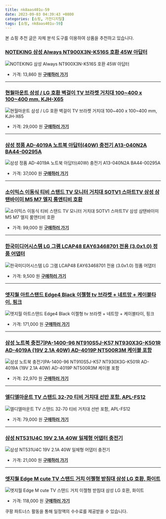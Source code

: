 ```yaml
---
title: nk8aas401u-59
date: 2023-09-03 04:39:43 +0800
categories: [쇼핑, 가전디지털]
tags: [쇼핑, nk8aas401u-59]
---
```

본 쇼핑 추천 글은 자체 분석 도구를 이용하여 상품을 추천하고 있습니다.
### [NOTEKING 삼성 Always NT900X3N-K516S 호환 45W 아답터](https://link.coupang.com/re/AFFSDP?lptag=AF1030537&pageKey=25867838&itemId=100665005&vendorItemId=70979828008&traceid=V0-153-76f9697995addd97&requestid=20230907043943763243893158&token=31850C%7CMIXED)
![NOTEKING 삼성 Always NT900X3N-K516S 호환 45W 아답터](https://ads-partners.coupang.com/image1/AJNRs4Y3BTJvkxo-ADr5xavdCN50ercnywzJFQObKIwJtvfgM2nuIL2olk-7NUbl2rjlkOsl3SCJLl1dhyUE_WsjmbERc9agNlccBrr3zcY6KbDHAr4HVosDGTNuKiIp7qHLyaFDKOPrfArWiwJdiS4aS0qo9Ne-QuJmYKbR7vexYarGkDe_gKwkFjIOkNge7W-Wu1jLdbMRIEoIjnOM6LsY2lnOf825YRNnu1y6DbQOpYp5DIM7isT9lxtfs0xUFqJ_smG2QJnfgJF44NZwzhM=)
- 가격: 13,860 원
[**구매하러 가기**](https://link.coupang.com/re/AFFSDP?lptag=AF1030537&pageKey=25867838&itemId=100665005&vendorItemId=70979828008&traceid=V0-153-76f9697995addd97&requestid=20230907043943763243893158&token=31850C%7CMIXED)
---
### [현월마운트 삼성 / LG 호환 벽걸이 TV 브라켓 거치대 100~400 x 100~400 mm, KJH-X65](https://link.coupang.com/re/AFFSDP?lptag=AF1030537&pageKey=5657860581&itemId=9278074810&vendorItemId=76563599277&traceid=V0-153-67f033b66c6a182f&clickBeacon=a%2FSbaKHVmlm0G3436wKomNn7T6R4ZIxp6oaOb6h2gY%2FSlRlftBiaBD9DjLkKsqSgMWMMCswNKNoAyTRrKc%2FRDg4%2BTXp2aBskq8DU%2FTtDLCeauyQVgAHPw0eoC7JSMgysMKtwnnvNMrocmd%2B5lvJfC6Rv5zCQNvN20xtKu%2B4uOI7dpcxCAsMcJMWTYcLeAp7X9jsFTKVscYFyNJu5yyHsApGWx4cEz9H5JJl%2BWCIaigx6aJ8iuRjlG1cR5WUQOpLS8av2YoIIocOkOtHlRVVXRYx7RfNLCu908kFGviXo%2FaUUjmh0StTLY%2FJj0wMe%2B3UemZr7N0%2Fa7zQcaCZ3h3vmHE%2Fr9FG1dY8fheE8vUCfX3gkOrkfz%2BpxrWuennnWNni%2Fxw7E682vb%2BAenITZvJxzUT%2FpiY8Lm8Rb36Roz%2FTkORLVIaxzylZEBXmfPUGFFK2Wyr56nw5K2mtGoLDIN5PrwLLjd9h3n40%2F24VJQhLEHpTmx8CY9TXB8EAtusCFARsJm1pQcr3uIbTRIArC9g05T887ekDdhWQp%2F2Zg243yDyor3ntoF67cp%2FP72twhpflwI3RkcZdffJOenSWckGAIUVG2uVVqs82GAjwhF4OgOCYKL%2BktvDe%2B8%2BulX8np%2FHyo%2FRjzPoTZDA3dHNSdpt819lI1DRGHJrR%2BjGTEdO6aozpq%2BrGKWqaNN20KlucKwR1skXNbj77c%2F%2BCqcOlO%2Bgvdez3RRKyDvuwXzWFxs67AEjN5LkPjXe9JDTyX7Y7Pe3wo3RAJR68klMkvsoEzI0yfDtjWpx%2FNhf%2FIE%2BvL%2FtSc4GYklfg8CKYZ%2Bsr065pe7fIy95rXuiJ8GMPqA58grsPC4GybkSew2orPK4ESMblGADsN9VYv8cwKYQuXvI%2FOhqb9&requestid=20230907043943763243893158&token=31850C%7CMIXED)
![현월마운트 삼성 / LG 호환 벽걸이 TV 브라켓 거치대 100~400 x 100~400 mm, KJH-X65](https://ads-partners.coupang.com/image1/vMCi5dOZ2tcBXFtnvGGHUcdWUqxM88SC4iG8mNuHXBkU4r6OosYiY_r2xBUyHJciMlJBcl1-K4egDU8yq3dyqRPGKPuCr8no50UQAuRdwRp-7bjTrnZbXj8toKZnRrT_xl0P8I2uUt8TVGubnQpqIdq2SOLkpcXygO3U9Z9WEPLF3Sdko1deUUo9gCIWiyWZaBs3OtNGevhRpZxOwGTuPqdGvYAf6JbRZErDCRtFwyt_csALbS02RWu5OndaEVewJTpB3pRRSFXnYoL45X7rPNM2qBUIWQ==)
- 가격: 29,000 원
[**구매하러 가기**](https://link.coupang.com/re/AFFSDP?lptag=AF1030537&pageKey=5657860581&itemId=9278074810&vendorItemId=76563599277&traceid=V0-153-67f033b66c6a182f&clickBeacon=a%2FSbaKHVmlm0G3436wKomNn7T6R4ZIxp6oaOb6h2gY%2FSlRlftBiaBD9DjLkKsqSgMWMMCswNKNoAyTRrKc%2FRDg4%2BTXp2aBskq8DU%2FTtDLCeauyQVgAHPw0eoC7JSMgysMKtwnnvNMrocmd%2B5lvJfC6Rv5zCQNvN20xtKu%2B4uOI7dpcxCAsMcJMWTYcLeAp7X9jsFTKVscYFyNJu5yyHsApGWx4cEz9H5JJl%2BWCIaigx6aJ8iuRjlG1cR5WUQOpLS8av2YoIIocOkOtHlRVVXRYx7RfNLCu908kFGviXo%2FaUUjmh0StTLY%2FJj0wMe%2B3UemZr7N0%2Fa7zQcaCZ3h3vmHE%2Fr9FG1dY8fheE8vUCfX3gkOrkfz%2BpxrWuennnWNni%2Fxw7E682vb%2BAenITZvJxzUT%2FpiY8Lm8Rb36Roz%2FTkORLVIaxzylZEBXmfPUGFFK2Wyr56nw5K2mtGoLDIN5PrwLLjd9h3n40%2F24VJQhLEHpTmx8CY9TXB8EAtusCFARsJm1pQcr3uIbTRIArC9g05T887ekDdhWQp%2F2Zg243yDyor3ntoF67cp%2FP72twhpflwI3RkcZdffJOenSWckGAIUVG2uVVqs82GAjwhF4OgOCYKL%2BktvDe%2B8%2BulX8np%2FHyo%2FRjzPoTZDA3dHNSdpt819lI1DRGHJrR%2BjGTEdO6aozpq%2BrGKWqaNN20KlucKwR1skXNbj77c%2F%2BCqcOlO%2Bgvdez3RRKyDvuwXzWFxs67AEjN5LkPjXe9JDTyX7Y7Pe3wo3RAJR68klMkvsoEzI0yfDtjWpx%2FNhf%2FIE%2BvL%2FtSc4GYklfg8CKYZ%2Bsr065pe7fIy95rXuiJ8GMPqA58grsPC4GybkSew2orPK4ESMblGADsN9VYv8cwKYQuXvI%2FOhqb9&requestid=20230907043943763243893158&token=31850C%7CMIXED)
---
### [삼성 정품 AD-4019A  노트북 아답터(40W)  충전기 A13-040N2A  BA44-00295A](https://link.coupang.com/re/AFFSDP?lptag=AF1030537&pageKey=6806691477&itemId=16090037425&vendorItemId=83287774033&traceid=V0-153-a5bc912b32c722bb&requestid=20230907043943763243893158&token=31850C%7CMIXED)
![삼성 정품 AD-4019A  노트북 아답터(40W)  충전기 A13-040N2A  BA44-00295A](https://ads-partners.coupang.com/image1/13fXXst4hvKWD4i81_H3TJpGJezClG1wYolVkHAy2ztcdnu_phOyNAXj0-56LL1X_jecA74C0rOsKHcPwQcfolRdqm8ylTs9FrYvZmO1paABHvIecGVTQkSNuu7nocdhSz29Wagn4F1dKhDHLDnjs-ShBBemgjcVqHnMrWDrKJ6l27A_AcXRR4OrbeoDgVopNNCZLHXZpUf6L5fxllVo99apYNPAjqrvAz37ymyvyFNCZ2yGhaSNDk36tA8Xo6HA7qlqMiuoz0BAfIen6YXjCBPUtknH_IruAP5QChy2zKo=)
- 가격: 37,000 원
[**구매하러 가기**](https://link.coupang.com/re/AFFSDP?lptag=AF1030537&pageKey=6806691477&itemId=16090037425&vendorItemId=83287774033&traceid=V0-153-a5bc912b32c722bb&requestid=20230907043943763243893158&token=31850C%7CMIXED)
---
### [소이믹스 이동식 티비 스탠드 TV 모니터 거치대 SOTV1 스마트TV 삼성 삼탠바이미 M5 M7 엘지 룸앤티비 호환](https://link.coupang.com/re/AFFSDP?lptag=AF1030537&pageKey=7427739918&itemId=19284264468&vendorItemId=86078048062&traceid=V0-153-2922c03b3a8ee43c&clickBeacon=a%2FSbaKHVmlm0G3436wKomNn7T6R4ZIxp6oaOb6h2gY%2FSlRlftBiaBD9DjLkKsqSgMWMMCswNKNoAyTRrKc%2FRDqn92jdaZoh6yAl89GbTyM%2BauyQVgAHPw0eoC7JSMgys2mFIJw6M1ej6u%2BEyenW%2F2FEiJtGPiMmEviKHMa1zTZXdpcxCAsMcJMWTYcLeAp7X9jsFTKVscYFyNJu5yyHsApGWx4cEz9H5JJl%2BWCIaigx6aJ8iuRjlG1cR5WUQOpLSJmm6%2FTWtaGupi0ZUKu%2Fjd9OiqBR%2BSstA16nNwcoIQtuIqV7eoHGDa07vhJlCJYnjfAyUyctvRdg6fQ2%2FZo61ole8l1T8hU42bQJEwdQf%2B37p7a4D9GtZmiH6%2BiRDDIy6ffCPczszygLCpO1NMsaGehrcrG1nHv5kCzSfxfkjEjXvESVq3AONWIKYageflNGDUAg%2FQP%2B%2Br2Mw0%2Ft63%2BhQ%2FHKRmEzvK3cPyzrzs4KS%2FnTHbUU0a6JEexYMiy%2FLbQ7%2BLBWcrZ3ILD2SM8Hnn7Nv7CywV4wboS3XDCVj3jXBVfI4mIn%2FZpKn0HO5IpxkQPI26chzcAVv0HAGbcZmXcRq73wnCkeEfF0zAxQlmXIgzAqf92SiRGa6NgoMnHFOhblLBVXcf657hl1e6wt13fxvc5Sq%2Fel5hvcBDXEpnAUptfr9eO%2B7L7ugbfxwCciJ3Qk38i7DkoNJEZRtBoq9zD55ST6ubL2uOfmtE6V23nKB7KnxRsu773ifWuVuH%2Be9Mha2ED7FmMk0PNc36YxaRcZQaWTM15xtrlCMqI45gBsJlwtmIrwlDIH2Ofz0cCpRDlEgiEO7DV4JQ6Ayf6dIlUVuTuN9hygymczqimK36bkQ0fo%3D&requestid=20230907043943763243893158&token=31850C%7CMIXED)
![소이믹스 이동식 티비 스탠드 TV 모니터 거치대 SOTV1 스마트TV 삼성 삼탠바이미 M5 M7 엘지 룸앤티비 호환](https://ads-partners.coupang.com/image1/Z_JliVwatZSlLMROZ2Itbguw3sO7XdoJ-pjXzKjV5TNUgSUnpYzd5jKhHosmLpIQbTsKdkCsLrFB55-5lh6VE1xQxsCnQfZvmCv6tvpWO3Mev0j5cBnCDI_MtdDsR_SpJ5QV0vsZhrtOub-hTPm7WPWaJaLCEWxmqTGEVfViOHHiSQdvCZbbdqwPcMWavvZr_zsWPXE-csD7Tv62farGRhwWWDzK6x-s9AJIwq6fXc-tUV6dcNYcWUh_P_it6csIbXqY0L2mFZfxe6QE_sXOR0wLSy7OItD48FlN9W9YAIcXvk4PdA==)
- 가격: 99,000 원
[**구매하러 가기**](https://link.coupang.com/re/AFFSDP?lptag=AF1030537&pageKey=7427739918&itemId=19284264468&vendorItemId=86078048062&traceid=V0-153-2922c03b3a8ee43c&clickBeacon=a%2FSbaKHVmlm0G3436wKomNn7T6R4ZIxp6oaOb6h2gY%2FSlRlftBiaBD9DjLkKsqSgMWMMCswNKNoAyTRrKc%2FRDqn92jdaZoh6yAl89GbTyM%2BauyQVgAHPw0eoC7JSMgys2mFIJw6M1ej6u%2BEyenW%2F2FEiJtGPiMmEviKHMa1zTZXdpcxCAsMcJMWTYcLeAp7X9jsFTKVscYFyNJu5yyHsApGWx4cEz9H5JJl%2BWCIaigx6aJ8iuRjlG1cR5WUQOpLSJmm6%2FTWtaGupi0ZUKu%2Fjd9OiqBR%2BSstA16nNwcoIQtuIqV7eoHGDa07vhJlCJYnjfAyUyctvRdg6fQ2%2FZo61ole8l1T8hU42bQJEwdQf%2B37p7a4D9GtZmiH6%2BiRDDIy6ffCPczszygLCpO1NMsaGehrcrG1nHv5kCzSfxfkjEjXvESVq3AONWIKYageflNGDUAg%2FQP%2B%2Br2Mw0%2Ft63%2BhQ%2FHKRmEzvK3cPyzrzs4KS%2FnTHbUU0a6JEexYMiy%2FLbQ7%2BLBWcrZ3ILD2SM8Hnn7Nv7CywV4wboS3XDCVj3jXBVfI4mIn%2FZpKn0HO5IpxkQPI26chzcAVv0HAGbcZmXcRq73wnCkeEfF0zAxQlmXIgzAqf92SiRGa6NgoMnHFOhblLBVXcf657hl1e6wt13fxvc5Sq%2Fel5hvcBDXEpnAUptfr9eO%2B7L7ugbfxwCciJ3Qk38i7DkoNJEZRtBoq9zD55ST6ubL2uOfmtE6V23nKB7KnxRsu773ifWuVuH%2Be9Mha2ED7FmMk0PNc36YxaRcZQaWTM15xtrlCMqI45gBsJlwtmIrwlDIH2Ofz0cCpRDlEgiEO7DV4JQ6Ayf6dIlUVuTuN9hygymczqimK36bkQ0fo%3D&requestid=20230907043943763243893158&token=31850C%7CMIXED)
---
### [한국미디어시스템 LG 그램 LCAP48 EAY63468701 전용 (3.0x1.0) 정품 어댑터](https://link.coupang.com/re/AFFSDP?lptag=AF1030537&pageKey=4773814713&itemId=6097043228&vendorItemId=3238375715&traceid=V0-153-cd49f2893bb355de&requestid=20230907043943763243893158&token=31850C%7CMIXED)
![한국미디어시스템 LG 그램 LCAP48 EAY63468701 전용 (3.0x1.0) 정품 어댑터](https://ads-partners.coupang.com/image1/Gb-cM9Fkcrd5auJ6GZhAsOTQeqfmGxUPWhTHgRihYfPE4tye_Wr8gUNjerI8E-T0Uu0AJWz8tNNCdDP_NGiGQ6L6H0hA31cPtx2mMAD42ykkKQAovva37hwidqV3RJ_fh5RmBBHmrqV3g94IUKEEs1DM6gcuL-0J75lroIxQ0HjyvO78yXQNDheuA0TjTvAHMm1sdXcUqWButFB5lzUAuSP1sHD2ZFyCOoaPoUkmBIOEKsojqVNKg90trlxurv-8kcHb88__-tp0-6-uUIQTDjs4tLpyML3hHn20EviP4tc=)
- 가격: 9,500 원
[**구매하러 가기**](https://link.coupang.com/re/AFFSDP?lptag=AF1030537&pageKey=4773814713&itemId=6097043228&vendorItemId=3238375715&traceid=V0-153-cd49f2893bb355de&requestid=20230907043943763243893158&token=31850C%7CMIXED)
---
### [엣지월 아트스탠드 Edge4 Black 이젤형 tv 브라켓 + 네트망 + 케이블타이, 핑크](https://link.coupang.com/re/AFFSDP?lptag=AF1030537&pageKey=2039010373&itemId=17943791084&vendorItemId=85101646315&traceid=V0-153-d3101fa57034543c&clickBeacon=a%2FSbaKHVmlm0G3436wKomNn7T6R4ZIxp6oaOb6h2gY%2FSlRlftBiaBD9DjLkKsqSgMWMMCswNKNoAyTRrKc%2FRDuxdd22Uvh%2FqkFgT9H%2FxyPeauyQVgAHPw0eoC7JSMgysS%2FIE9xUn8mVpcsuC8tOxuGdtwH8VtLxQEsfAGiiEKMDdpcxCAsMcJMWTYcLeAp7X9jsFTKVscYFyNJu5yyHsApGWx4cEz9H5JJl%2BWCIaigx6aJ8iuRjlG1cR5WUQOpLSHlzrrTulSv8kskLVuKxq%2BgLxfa9EMsGO1o5IfEsmU7o%2FJgAdjEF%2F5h6%2BFK50JBdGmZr7N0%2Fa7zQcaCZ3h3vmHAhjnOqkBq%2BNACK4NA0EKrTvIFl2hzS%2FSFnP46kwY%2Fd7UmoZU755c2anTXpivcw0XCPPxI6PolqBjzbHLJuBHqA%2FsZenXXlxDpOCLcvxJznXp0hV%2Byhf3zsVGaKj8TQbi3l8dV3%2BA6WCyyVLAPu7pfcmiiln1%2B4nRCbKUQP4mxTb6p3cSyY2ePQ5Xvtz8%2FE1R5I7cLJftqTeBZIB3b3Ybf5zLh4UVJT6%2F%2B90EScDI0eD7o9%2F2%2FKnfuQv07fcQaas%2BjhWPM5AciyfUpfyLWVqO0r2r8C3ds1BWSzhm4y5uMwEvYa6ygj0Scy1iZyhUHNKhV8kWMLJPWxXFsl%2FI%2FLZTqyFHc8tY%2FSO4pwbe3l700iNhG6u17oedpc5zMuV%2B9eibA3y9i8HHMWJVs%2FUanv1XLMt8dvkblbLsFGu3MFo3gAga7%2FVoeac9Juu4hvd6IzaQEuYQnjQv90dUpSb4KsdtUVC1OxuRlJmzr%2BL4%2FQATeNj%2BdtEDT7bbcMo8eltMzBpeXT6T%2F2P1kWolmMwzFX3MgeBzq4Cwcc6kXX%2FqQVtpoWP&requestid=20230907043943763243893158&token=31850C%7CMIXED)
![엣지월 아트스탠드 Edge4 Black 이젤형 tv 브라켓 + 네트망 + 케이블타이, 핑크](https://ads-partners.coupang.com/image1/AXhOTKPVXV6BPosgAXq-fwqVT3t2lFUG_rnAO7fGd4o0Fnroi2u_-KPvJCEOCLDjjD6FE3a91tYrk4HF3311f28OPvZpjrnX2cKPTNCZQiHlb188peO_4qtsZe9SlmegHCfWLoUlyupRSat8T-UeJvEY6fspvdhKKHN1bjaQGiU-fQVcPAE-7t438ajWD9ODIaNQWt2nsdlrfyRCGIilqR4OaNIzQNX2JUHAG7dTjVJ3skcLgaw8lYe5zDg8K53bIOpvo5xFNDI0ADut3atnFM1_-q6qXZvKq8W_s9pTfmAKCT0z0Q==)
- 가격: 171,000 원
[**구매하러 가기**](https://link.coupang.com/re/AFFSDP?lptag=AF1030537&pageKey=2039010373&itemId=17943791084&vendorItemId=85101646315&traceid=V0-153-d3101fa57034543c&clickBeacon=a%2FSbaKHVmlm0G3436wKomNn7T6R4ZIxp6oaOb6h2gY%2FSlRlftBiaBD9DjLkKsqSgMWMMCswNKNoAyTRrKc%2FRDuxdd22Uvh%2FqkFgT9H%2FxyPeauyQVgAHPw0eoC7JSMgysS%2FIE9xUn8mVpcsuC8tOxuGdtwH8VtLxQEsfAGiiEKMDdpcxCAsMcJMWTYcLeAp7X9jsFTKVscYFyNJu5yyHsApGWx4cEz9H5JJl%2BWCIaigx6aJ8iuRjlG1cR5WUQOpLSHlzrrTulSv8kskLVuKxq%2BgLxfa9EMsGO1o5IfEsmU7o%2FJgAdjEF%2F5h6%2BFK50JBdGmZr7N0%2Fa7zQcaCZ3h3vmHAhjnOqkBq%2BNACK4NA0EKrTvIFl2hzS%2FSFnP46kwY%2Fd7UmoZU755c2anTXpivcw0XCPPxI6PolqBjzbHLJuBHqA%2FsZenXXlxDpOCLcvxJznXp0hV%2Byhf3zsVGaKj8TQbi3l8dV3%2BA6WCyyVLAPu7pfcmiiln1%2B4nRCbKUQP4mxTb6p3cSyY2ePQ5Xvtz8%2FE1R5I7cLJftqTeBZIB3b3Ybf5zLh4UVJT6%2F%2B90EScDI0eD7o9%2F2%2FKnfuQv07fcQaas%2BjhWPM5AciyfUpfyLWVqO0r2r8C3ds1BWSzhm4y5uMwEvYa6ygj0Scy1iZyhUHNKhV8kWMLJPWxXFsl%2FI%2FLZTqyFHc8tY%2FSO4pwbe3l700iNhG6u17oedpc5zMuV%2B9eibA3y9i8HHMWJVs%2FUanv1XLMt8dvkblbLsFGu3MFo3gAga7%2FVoeac9Juu4hvd6IzaQEuYQnjQv90dUpSb4KsdtUVC1OxuRlJmzr%2BL4%2FQATeNj%2BdtEDT7bbcMo8eltMzBpeXT6T%2F2P1kWolmMwzFX3MgeBzq4Cwcc6kXX%2FqQVtpoWP&requestid=20230907043943763243893158&token=31850C%7CMIXED)
---
### [삼성 노트북 충전기PA-1400-96 NT910S5J-K57 NT930X3G-K501R AD-4019A (19V 2.1A 40W) AD-4019P   NT500R3M 케이블 포함](https://link.coupang.com/re/AFFSDP?lptag=AF1030537&pageKey=1360213785&itemId=2391445255&vendorItemId=74134955452&traceid=V0-153-1bd7aa20407e498f&requestid=20230907043943763243893158&token=31850C%7CMIXED)
![삼성 노트북 충전기PA-1400-96 NT910S5J-K57 NT930X3G-K501R AD-4019A (19V 2.1A 40W) AD-4019P   NT500R3M 케이블 포함](https://ads-partners.coupang.com/image1/VEa7gbC5mn0s0ZgMVMBEgf_Kdv65Hzu8kDz3V7C2hePYT6vBI7U7yfLSyKzOXPCqJbNHSgnTwwZDe8CaakfdL7Ak0Pm588Oa_u0syjYzz0s3QUC63laWOdDHCexi4z-dhEzXV7pS4aiZ6dniCi425teucWu4aLSae8NppnFscTJ3apcUWe9VTokC0FblrTZPTFRljy1Hi394LXvxt30T_YoiCkLbL0bEjYhvkRBmvTj5NUcY-JYoS-dhx2rIlF5VHNwDKLDhzGl7B6kVlr8-DHmklODMwICFOpZd6dkNzw==)
- 가격: 22,970 원
[**구매하러 가기**](https://link.coupang.com/re/AFFSDP?lptag=AF1030537&pageKey=1360213785&itemId=2391445255&vendorItemId=74134955452&traceid=V0-153-1bd7aa20407e498f&requestid=20230907043943763243893158&token=31850C%7CMIXED)
---
### [엘디엘마운트 TV 스탠드 32-70 티비 거치대 선반 포함, APL-FS12](https://link.coupang.com/re/AFFSDP?lptag=AF1030537&pageKey=6304097396&itemId=13051496374&vendorItemId=80314279273&traceid=V0-153-8f55ad304a05a538&clickBeacon=a%2FSbaKHVmlm0G3436wKomNn7T6R4ZIxp6oaOb6h2gY%2FSlRlftBiaBD9DjLkKsqSgMWMMCswNKNoAyTRrKc%2FRDoDggkMZMNdH4x7xkXLCxCeauyQVgAHPw0eoC7JSMgys6OWzc7vdOCM7Kt%2FdmH19KbSiTKWo7bjJG2JgiaF2UJXdpcxCAsMcJMWTYcLeAp7X9jsFTKVscYFyNJu5yyHsApGWx4cEz9H5JJl%2BWCIaigx6aJ8iuRjlG1cR5WUQOpLSzpui%2F9LgkfYKuW4M1EnsmjnpeLZHSz6zjSRJwdOl99PDy5QRqF3IqNobVnZThOfn3n4%2FXki45iZvqhRn%2F%2BBJv%2FKLx3cYXwBztsrIupRo8pB5yoLBW7AE3SAjPK3gTZwGbz5mdCPLMs6h5NusNUB2mgllTqWcLBr9BxopiEMAkBL6bFITbevq1CUWrBSWUEOxZR05n8RIBcbuuNzChc4SPyxQxnIMUqroE7PfASfIDd0zl7Y2ZAkjeHqBwW7%2B9F1yJwPZHmEK5I5%2BuIH67zXCfKk9DObm7SJZgHOpLCTMkhXjgxJLzCTHfaNGBrwSHViLTK%2FflTK1GxG9Mhesdk8DzZJCDZ9mlqLDIA66Id%2BCbvDD2n%2Fnts34liPyi3oys1YMi1Djep7yGZjtFLtMW3AlxAqONGVoNg4Nn4VZhF0J5UCRCE9b4IbYYQ8DIC2u1hwXDy2Gr6sxGx2tW2BAJQmPVb6gdXnYOe083oI2QGq4F2iu6nYVCpQ6YwHKMV8FFTwWARESZhN%2BxfCMsA1C2MsmV%2FT6skzMJwo7pBGJzKGLgm4NSfWFaD8rfv%2BNbZsQaZstIgbugQkgrCBZFkInXFHLiaHUodRQKSfApsy1nfTpi%2Fk%3D&requestid=20230907043943763243893158&token=31850C%7CMIXED)
![엘디엘마운트 TV 스탠드 32-70 티비 거치대 선반 포함, APL-FS12](https://ads-partners.coupang.com/image1/NV1qI51qRRAiSgXnNTkK27jjMylKpLjUQQ3gyPWMmeSvLtsHtZNfwRQbuoElR9ZJFqeX5Es3OG0ooHDbrEIYNUdKmtPffMD4dHB5HKx4Q-IhPC5dDZfx2RYJjfo5JfEztTFpehJrmxoYRqGMl-DWZcR3mwKEaQuJNqDdqdOZhP9diYOlZw9KT4aBb5oIEjldrQ6gIZWTRMpYQSn0vpr1bcpZQ8i78kLR5Fmrq_hg0f1ML2b_BkZFC4xZGvUc6bEpKxNABFCeXLwlw_8D)
- 가격: 79,000 원
[**구매하러 가기**](https://link.coupang.com/re/AFFSDP?lptag=AF1030537&pageKey=6304097396&itemId=13051496374&vendorItemId=80314279273&traceid=V0-153-8f55ad304a05a538&clickBeacon=a%2FSbaKHVmlm0G3436wKomNn7T6R4ZIxp6oaOb6h2gY%2FSlRlftBiaBD9DjLkKsqSgMWMMCswNKNoAyTRrKc%2FRDoDggkMZMNdH4x7xkXLCxCeauyQVgAHPw0eoC7JSMgys6OWzc7vdOCM7Kt%2FdmH19KbSiTKWo7bjJG2JgiaF2UJXdpcxCAsMcJMWTYcLeAp7X9jsFTKVscYFyNJu5yyHsApGWx4cEz9H5JJl%2BWCIaigx6aJ8iuRjlG1cR5WUQOpLSzpui%2F9LgkfYKuW4M1EnsmjnpeLZHSz6zjSRJwdOl99PDy5QRqF3IqNobVnZThOfn3n4%2FXki45iZvqhRn%2F%2BBJv%2FKLx3cYXwBztsrIupRo8pB5yoLBW7AE3SAjPK3gTZwGbz5mdCPLMs6h5NusNUB2mgllTqWcLBr9BxopiEMAkBL6bFITbevq1CUWrBSWUEOxZR05n8RIBcbuuNzChc4SPyxQxnIMUqroE7PfASfIDd0zl7Y2ZAkjeHqBwW7%2B9F1yJwPZHmEK5I5%2BuIH67zXCfKk9DObm7SJZgHOpLCTMkhXjgxJLzCTHfaNGBrwSHViLTK%2FflTK1GxG9Mhesdk8DzZJCDZ9mlqLDIA66Id%2BCbvDD2n%2Fnts34liPyi3oys1YMi1Djep7yGZjtFLtMW3AlxAqONGVoNg4Nn4VZhF0J5UCRCE9b4IbYYQ8DIC2u1hwXDy2Gr6sxGx2tW2BAJQmPVb6gdXnYOe083oI2QGq4F2iu6nYVCpQ6YwHKMV8FFTwWARESZhN%2BxfCMsA1C2MsmV%2FT6skzMJwo7pBGJzKGLgm4NSfWFaD8rfv%2BNbZsQaZstIgbugQkgrCBZFkInXFHLiaHUodRQKSfApsy1nfTpi%2Fk%3D&requestid=20230907043943763243893158&token=31850C%7CMIXED)
---
### [삼성 NT531U4C 19V 2.1A 40W 일체형 어댑터 충전기](https://link.coupang.com/re/AFFSDP?lptag=AF1030537&pageKey=7276745701&itemId=18570049551&vendorItemId=86690012107&traceid=V0-153-c334aeed6ee73a55&requestid=20230907043943763243893158&token=31850C%7CMIXED)
![삼성 NT531U4C 19V 2.1A 40W 일체형 어댑터 충전기](https://ads-partners.coupang.com/image1/h3jDuDXvS1_QGrwZh2jcTTHs2Vb962RRYyd7pIrNK9lSXmN5AZH5s4vN-n__N7oWyShq6EBxM_AbRW9KVjYBKH624u4Gjb80FT3g_tBCl6Mn6cdPUieUPZaEKwEt7d2whSvYTDQVKQt9iY5TuKuAdKZyDEPeqIT0BMs6VobxoNtbl1BAVUiok8Zp8xfgiWfqClJGKopB9xNB_lis0WOSO70kOZvisXkvW7mBkewMdWEKX4J-ys-AM0bOfdctN0BMuCk33KJkpkFrLAXi_6qW-Zr-8KFKqdwAyQ5W6YIPUg==)
- 가격: 21,000 원
[**구매하러 가기**](https://link.coupang.com/re/AFFSDP?lptag=AF1030537&pageKey=7276745701&itemId=18570049551&vendorItemId=86690012107&traceid=V0-153-c334aeed6ee73a55&requestid=20230907043943763243893158&token=31850C%7CMIXED)
---
### [엣지월 Edge M cute TV 스탠드 거치 이젤형 받침대 삼성 LG 호환, 화이트](https://link.coupang.com/re/AFFSDP?lptag=AF1030537&pageKey=5497979795&itemId=17944066189&vendorItemId=85101918744&traceid=V0-153-ee60451a0eb0ee5b&clickBeacon=a%2FSbaKHVmlm0G3436wKomNn7T6R4ZIxp6oaOb6h2gY%2FSlRlftBiaBD9DjLkKsqSgMWMMCswNKNoAyTRrKc%2FRDkBf0e1OB9FY4EkH7BFA2KaauyQVgAHPw0eoC7JSMgys2mFIJw6M1ej6u%2BEyenW%2F2He8WswzmW6L0tuQzCKxP1zdpcxCAsMcJMWTYcLeAp7X9jsFTKVscYFyNJu5yyHsApGWx4cEz9H5JJl%2BWCIaigx6aJ8iuRjlG1cR5WUQOpLSnufb%2B7bnY7XaBwK5%2BqXzsW%2BYx11tKkCD1a2Nzkvg1vs2z%2B1xo8uOkUw5Q39%2B2f27mZr7N0%2Fa7zQcaCZ3h3vmHAAltTYecud6uZSQYk6VpfxDolIyc1PmKTr0P3M6J8y5xw7E682vb%2BAenITZvJxzUT%2FpiY8Lm8Rb36Roz%2FTkORIkKwywp%2FV7YwFp2qjBIowrIGYbQR7J0AOyXUadhsij7hBkZp8Zk2ZidDi%2BS07E5PHmx8CY9TXB8EAtusCFARsJm1pQcr3uIbTRIArC9g05T887ekDdhWQp%2F2Zg243yDyor3ntoF67cp%2FP72twhpflwI3RkcZdffJOenSWckGAIUVG2uVVqs82GAjwhF4OgOCYKL%2BktvDe%2B8%2BulX8np%2FHyo%2FRjzPoTZDA3dHNSdpt819lI1DRGHJrR%2BjGTEdO6aozpq%2BrGKWqaNN20KlucKwR1skXNbj77c%2F%2BCqcOlO%2Bgvdez3RRKyDvuwXzWFxs67AEjN5LkPjXe9JDTyX7Y7Pe3wo3RAJR68klMkvsoEzI0yfDtjWpx%2FNhf%2FIE%2BvL%2FtSc4GYklfg8CKYZ%2Bsr065pe7fIy95rXuiJ8GMPqA58grsPC4GybkSew2orPK4ESMblGADsN9VYv8cwKYQuXvI%2FOhqb9&requestid=20230907043943763243893158&token=31850C%7CMIXED)
![엣지월 Edge M cute TV 스탠드 거치 이젤형 받침대 삼성 LG 호환, 화이트](https://ads-partners.coupang.com/image1/7GMQvs1fPJan7lDC7BHI-3oJR3m_rrL7OsJ9YH163cffr2iCmiaU7KJVDsB1atwEudQJs24xENuiON5kiv7lDfItl_Iq1Z5Mydt8C74yR3QKyGhTtNw2teCU2KVmjVO3BRbYigOaa1ub1ONj_VS49YMVeQZ6k-K6FmLCklMsHxybp9mweacwN8fjSu7SP206NgMuJUk6nJ0OTQloDu6R9leknItE1e7W9GyhVsklJ3tB4Vj13Ci8amHUoCWWn7B44LqGrxrszYxptmxzzYuqYSmciNJZJDDhsPqogr9QCVNarrV7)
- 가격: 118,000 원
[**구매하러 가기**](https://link.coupang.com/re/AFFSDP?lptag=AF1030537&pageKey=5497979795&itemId=17944066189&vendorItemId=85101918744&traceid=V0-153-ee60451a0eb0ee5b&clickBeacon=a%2FSbaKHVmlm0G3436wKomNn7T6R4ZIxp6oaOb6h2gY%2FSlRlftBiaBD9DjLkKsqSgMWMMCswNKNoAyTRrKc%2FRDkBf0e1OB9FY4EkH7BFA2KaauyQVgAHPw0eoC7JSMgys2mFIJw6M1ej6u%2BEyenW%2F2He8WswzmW6L0tuQzCKxP1zdpcxCAsMcJMWTYcLeAp7X9jsFTKVscYFyNJu5yyHsApGWx4cEz9H5JJl%2BWCIaigx6aJ8iuRjlG1cR5WUQOpLSnufb%2B7bnY7XaBwK5%2BqXzsW%2BYx11tKkCD1a2Nzkvg1vs2z%2B1xo8uOkUw5Q39%2B2f27mZr7N0%2Fa7zQcaCZ3h3vmHAAltTYecud6uZSQYk6VpfxDolIyc1PmKTr0P3M6J8y5xw7E682vb%2BAenITZvJxzUT%2FpiY8Lm8Rb36Roz%2FTkORIkKwywp%2FV7YwFp2qjBIowrIGYbQR7J0AOyXUadhsij7hBkZp8Zk2ZidDi%2BS07E5PHmx8CY9TXB8EAtusCFARsJm1pQcr3uIbTRIArC9g05T887ekDdhWQp%2F2Zg243yDyor3ntoF67cp%2FP72twhpflwI3RkcZdffJOenSWckGAIUVG2uVVqs82GAjwhF4OgOCYKL%2BktvDe%2B8%2BulX8np%2FHyo%2FRjzPoTZDA3dHNSdpt819lI1DRGHJrR%2BjGTEdO6aozpq%2BrGKWqaNN20KlucKwR1skXNbj77c%2F%2BCqcOlO%2Bgvdez3RRKyDvuwXzWFxs67AEjN5LkPjXe9JDTyX7Y7Pe3wo3RAJR68klMkvsoEzI0yfDtjWpx%2FNhf%2FIE%2BvL%2FtSc4GYklfg8CKYZ%2Bsr065pe7fIy95rXuiJ8GMPqA58grsPC4GybkSew2orPK4ESMblGADsN9VYv8cwKYQuXvI%2FOhqb9&requestid=20230907043943763243893158&token=31850C%7CMIXED)


쿠팡 파트너스 활동을 통해 일정액의 수수료를 제공받을 수 있습니다.
